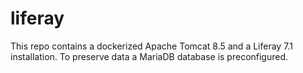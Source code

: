 # liferay
This repo contains a dockerized Apache Tomcat 8.5 and a Liferay 7.1 installation. To preserve data a MariaDB database is preconfigured.
